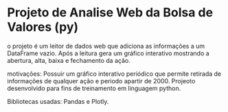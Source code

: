 # Projeto de Analise Web da Bolsa de Valores (py)
o projeto é um leitor de dados web que adiciona as informações a um DataFrame vazio. Após a leitura gera um gráfico interativo mostrando a abertura, alta, baixa e fechamento da ação.

motivações: Possuir um gráfico interativo periódico que permite retirada de informações de qualquer ação e periodo apartir de 2000.
Projeoto desenvolvido para fins de treinamento em linguagem python.

Bibliotecas usadas: Pandas e Plotly.
